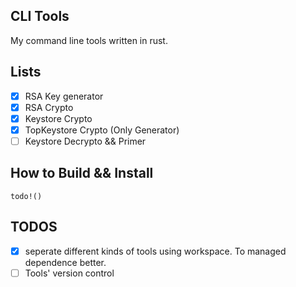 ## CLI Tools

My command line tools written in rust.


## Lists

- [x] RSA Key generator
- [x] RSA Crypto
- [x] Keystore Crypto
- [x] TopKeystore Crypto (Only Generator)
- [ ] Keystore Decrypto && Primer

## How to Build && Install

`todo!()`


## TODOS
- [x] seperate different kinds of tools using workspace. To managed dependence better.
- [ ] Tools' version control